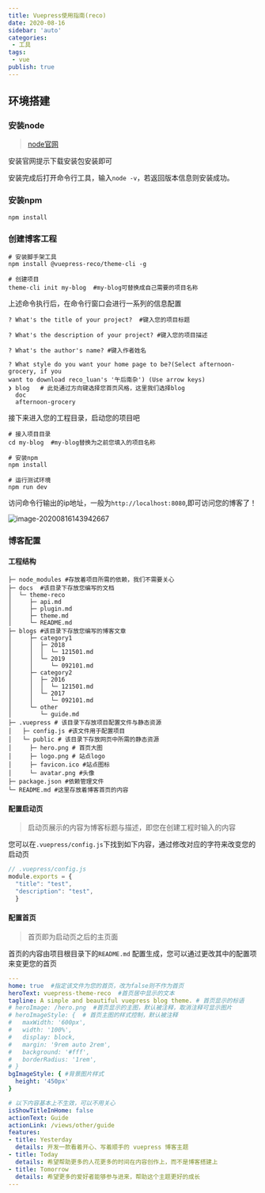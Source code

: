```yaml
---
title: Vuepress使用指南(reco)
date: 2020-08-16
sidebar: 'auto'
categories:
 - 工具
tags:
 - vue
publish: true
---
```




## 环境搭建

### 安装node

> [node官网](https://nodejs.org/zh-cn/)

安装官网提示下载安装包安装即可

安装完成后打开命令行工具，输入`node -v`，若返回版本信息则安装成功。

### 安装npm

```shell
npm install
```

### 创建博客工程

```shell
# 安装脚手架工具
npm install @vuepress-reco/theme-cli -g

# 创建项目
theme-cli init my-blog  #my-blog可替换成自己需要的项目名称
```

上述命令执行后，在命令行窗口会进行一系列的信息配置

```shell
? What's the title of your project?  #键入您的项目标题

? What's the description of your project? #键入您的项目描述

? What's the author's name? #键入作者姓名

? What style do you want your home page to be?(Select afternoon-grocery, if you 
want to download reco_luan's '午后南杂') (Use arrow keys)
❯ blog   # 此处通过方向键选择您首页风格，这里我们选择blog
  doc 
  afternoon-grocery 
```

接下来进入您的工程目录，启动您的项目吧

```shell
# 接入项目目录
cd my-blog  #my-blog替换为之前您填入的项目名称

# 安装npm
npm install

# 运行测试环境
npm run dev
```

访问命令行输出的ip地址，一般为`http://localhost:8080`,即可访问您的博客了！

![image-20200816143942667](https://bbs-upload.marginnote.cn/original/2X/6/6d7702cdd01116cdadfbffdf52bcae76590ceb8b.png)

### 博客配置

#### 工程结构

```shell
├─ node_modules #存放着项目所需的依赖，我们不需要关心
├─ docs  #该目录下存放您编写的文档
│  └─ theme-reco
│     ├─ api.md
│     ├─ plugin.md
│     ├─ theme.md
│     └─ README.md
├─ blogs #该目录下存放您编写的博客文章
│     ├─ category1
│     │  ├─ 2018
│     │  │  └─ 121501.md
│     │  └─ 2019
│     │     └─ 092101.md
│     ├─ category2
│     │  ├─ 2016
│     │  │  └─ 121501.md
│     │  └─ 2017
│     │     └─ 092101.md
│     └─ other
│        └─ guide.md
├─ .vuepress # 该目录下存放项目配置文件与静态资源
│ 	├─ config.js #该文件用于配置项目
│   └─ public # 该目录下存放网页中所需的静态资源
│     ├─ hero.png # 首页大图
│     ├─ logo.png # 站点logo
│     ├─ favicon.ico #站点图标
│     └─ avatar.png #头像
├─ package.json #依赖管理文件
└─ README.md #这里存放着博客首页的内容
```

#### 配置启动页

> 启动页展示的内容为博客标题与描述，即您在创建工程时输入的内容

您可以在`.vuepress/config.js`下找到如下内容，通过修改对应的字符来改变您的启动页

```js
// .vuepress/config.js
module.exports = {
  "title": "test", 
  "description": "test",
  }
```

#### 配置首页

> 首页即为启动页之后的主页面

首页的内容由项目根目录下的`README.md` 配置生成，您可以通过更改其中的配置项来变更您的首页

```yaml
---
home: true  #指定该文件为您的首页，改为false则不作为首页
heroText: vuepress-theme-reco  #首页居中显示的文本
tagline: A simple and beautiful vuepress blog theme. # 首页显示的标语
# heroImage: /hero.png  #首页显示的主图，默认被注释，取消注释可显示图片
# heroImageStyle: {  # 首页主图的样式控制，默认被注释
#   maxWidth: '600px',
#   width: '100%',
#   display: block,
#   margin: '9rem auto 2rem',
#   background: '#fff',
#   borderRadius: '1rem',
# }
bgImageStyle: { #背景图片样式
  height: '450px'
}

# 以下内容基本上不生效，可以不用关心
isShowTitleInHome: false 
actionText: Guide
actionLink: /views/other/guide
features:
- title: Yesterday
  details: 开发一款看着开心、写着顺手的 vuepress 博客主题
- title: Today
  details: 希望帮助更多的人花更多的时间在内容创作上，而不是博客搭建上
- title: Tomorrow
  details: 希望更多的爱好者能够参与进来，帮助这个主题更好的成长
---
```

